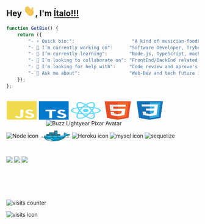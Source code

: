 ## Hey <img src="https://raw.githubusercontent.com/parth-27/parth-27/master/Hi.gif" width="30px">, I'm [Ítalo!!!](https://drive.google.com/file/d/14TV-d8NIqsBWGzAOQTP76OgtmwHnoMbI/view?usp=sharing)

```javaScript
function GetBio() {
	return ({
		"- ⚡ Quick bio:":                     "A kind of musician-foodLover-gamer-coder-programmer",
		"- 🔭 I’m currently working on":      "Software Developer, Trybe Student --- Class 15",
		"- 🌱 I’m currently learning":        "Node.js, TypeScript, mocha, chai, sinon",
		"- 👯 I’m looking to collaborate on": "FrontEnd/BackEnd related projects",
		"- 🤔 I’m looking for help with":     "Code review and aprove's my projects",
		"- 💬 Ask me about":                  "Web-Dev and tech future ideas",
	});
};
```


<div style="display: inline_block"><br>
  <img align="center" alt="Js icon" height="50" width="80" src="https://raw.githubusercontent.com/devicons/devicon/master/icons/javascript/javascript-plain.svg">
  <img align="center" alt="Ts icon" height="50" width="80" src="https://raw.githubusercontent.com/devicons/devicon/master/icons/typescript/typescript-plain.svg">
  <img align="center" alt="React icon" height="50" width="80" src="https://raw.githubusercontent.com/devicons/devicon/master/icons/react/react-original.svg">
  <img align="center" alt="HTML icon" height="50" width="80" src="https://raw.githubusercontent.com/devicons/devicon/master/icons/html5/html5-original.svg">
  <img align="center" alt="CSS icon" height="50" width="80" src="https://raw.githubusercontent.com/devicons/devicon/master/icons/css3/css3-original.svg">
  <img align="right" width="400" alt="Buzz Lightyear Pixar Avatar" src="https://user-images.githubusercontent.com/87591265/167368891-7b607fd0-dd07-4c68-aeeb-37a2cc22432e.png">
</div>
	
<div style="display: inline_block"><br>
	  <img align="center" alt="Node icon" height="50" width="80" src="https://cdn.jsdelivr.net/gh/devicons/devicon/icons/nodejs/nodejs-original.svg">
  <img align="center" alt="Docker icon" height="50" width="80" src="https://raw.githubusercontent.com/devicons/devicon/master/icons/docker/docker-original.svg">
<img align="center" alt="Heroku icon" height="50" width="80" src="https://cdn.jsdelivr.net/gh/devicons/devicon/icons/heroku/heroku-original-wordmark.svg">
<img align="center" alt="mysql icon" height="50" width="80" src="https://cdn.jsdelivr.net/gh/devicons/devicon/icons/mysql/mysql-original.svg">	
<img align="center" alt="sequelize" height="50" width="80" src="https://cdn.jsdelivr.net/gh/devicons/devicon/icons/sequelize/sequelize-original.svg" />

</div>
	
  ##
  
  
<div> 

  <a href = "mailto:italo@linuxmail.org"><img src="https://img.shields.io/badge/-Email-%23333?style=for-the-badge&logo=gmail&logoColor=white" target="_blank"></a>
  <a href="https://www.linkedin.com/in/italosergio/" target="_blank"><img src="https://img.shields.io/badge/-LinkedIn-%230077B5?style=for-the-badge&logo=linkedin&logoColor=white" target="_blank"></a> 
  <a href="https://instagram.com/italosergio" target="_blank"><img src="https://img.shields.io/badge/-Instagram-%23FF081A?style=for-the-badge&logo=instagram&logoColor=white" target="_blank"></a>
	
##


<br><br><br>
<p align="left"><img height="47em" alt="visits counter" src="https://img.shields.io/badge/-   visits         -%2346FF00?style=for-the-badge&color=black"></a></p>
<p align="left"><img height="20em" alt="visits icon"src="https://profile-counter.glitch.me/{italosergio}/count.svg" alt="italosergio :: Visitor's Count"/></p>
